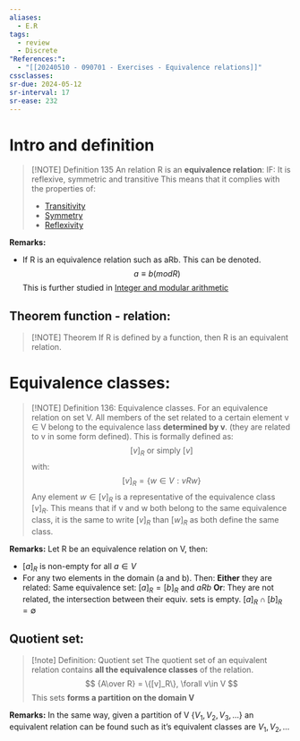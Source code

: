 ```yaml
---
aliases:
  - E.R
tags:
  - review
  - Discrete
"References:":
  - "[[20240510 - 090701 - Exercises - Equivalence relations]]"
cssclasses: 
sr-due: 2024-05-12
sr-interval: 17
sr-ease: 232
---
```

# Intro and definition
> [!NOTE] Definition 135
> An relation R is an **equivalence relation**: 
> IF: It is reflexive, symmetric and transitive
> This means that it complies with the properties of: 
> + [Transitivity](20240415%20-%20123134%20-%20Transitivity%20property.md)
> + [Symmetry](20240415%20-%20123138%20-%20Symmetry%20property.md)
> + [Reflexivity](20240415%20-%20123128%20-%20Reflexivity%20property.md)

**Remarks:**
+ If R is an equivalence relation such as aRb. This can be denoted.  
$$
  a \equiv b (mod R)
$$
This is further studied in [Integer and modular arithmetic](Integer%20and%20modular%20arithmetic)

## Theorem function - relation: 

> [!NOTE] Theorem
> If R is defined by a function, then R is an equivalent relation. 

# Equivalence classes: 

> [!NOTE] Definition 136: Equivalence classes.
> For an equivalence relation on set V. All members of the set related to a certain element v $\in$ V belong to the equivalence lass **determined by v**. (they are related to v in some form defined). This is formally defined as: 
> $$
> [v]_R \text{ or simply } [v]
> $$
> with:
> $$
> [v]_R = \{w \in V: vRw\}
> $$
> Any element $w\in [v]_R$ is a representative of the equivalence class $[v]_R$. This means that if v and w both belong to the same equivalence class, it is the same to write $[v]_R$ than $[w]_R$ as both define the same class. 

**Remarks:** Let R be an equivalence relation on V, then:
+ $[a]_R$ is non-empty for all $a\in V$
+ For any two elements in the domain (a and b). Then: 
	**Either** they are related: Same equivalence set: $[a]_R = [b]_R$ and $aRb$ 
	**Or**: They are not related, the intersection between their equiv. sets is empty. $[a]_R \cap [b]_R = \emptyset$ 
## Quotient set: 

> [!note] Definition: Quotient set
> The quotient set of an equivalent relation contains **all the equivalence classes** of the relation. 
> $$
> {A\over R} = \{[v]_R\}, \forall v\in V 
> $$
> This sets **forms a partition on the domain V**

**Remarks:**
In the same way, given a partition of V $\{V_1,V_2,V_3,…\}$ an equivalent relation can be found such as it’s equivalent classes are $V_1,V_2,…$


